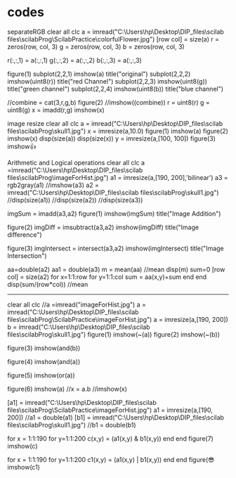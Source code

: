 # codes
<span>
separateRGB
clear all
clc
a = imread("C:\Users\hp\Desktop\DIP_files\scilab files\scilabProg\ScilabPractice\colorfulFlower.jpg")
[row col] = size(a)
r = zeros(row, col, 3)
g = zeros(row, col, 3)
b = zeros(row, col, 3)

r(:,:,1) = a(:,:,1)
g(:,:,2) = a(:,:,2)
b(:,:,3) = a(:,:,3)

figure(1)
subplot(2,2,1)
imshow(a)
title("original")
subplot(2,2,2)
imshow(uint8(r))
title("red Channel")
subplot(2,2,3)
imshow(uint8(g))
title("green channel")
subplot(2,2,4)
imshow(uint8(b))
title("blue channel")

//combine = cat(3,r,g,b)
figure(2)
//imshow((combine))
r = uint8(r)
g = uint8(g)
x = imadd(r,g)
imshow(x)

image resize
clear all
clc
a = imread("C:\Users\hp\Desktop\DIP_files\scilab files\scilabProg\skull1.jpg")
x = imresize(a,10.0)
figure(1)
imshow(a)
figure(2)
imshow(x)
disp(size(a))
disp(size(x))
y = imresize(a,[100, 100])
figure(3)
imshow👍

Arithmetic and Logical operations
clear all
clc
a =imread("C:\Users\hp\Desktop\DIP_files\scilab files\scilabProg\imageForHist.jpg")
a1 = imresize(a,[190, 200],'bilinear')
a3 = rgb2gray(a1)
//imshow(a3)
a2 = imread("C:\Users\hp\Desktop\DIP_files\scilab files\scilabProg\skull1.jpg")
//disp(size(a1))
//disp(size(a2))
//disp(size(a3))

imgSum = imadd(a3,a2)
figure(1)
imshow(imgSum)
title("Image Addition")

figure(2)
imgDiff = imsubtract(a3,a2)
imshow(imgDiff)
title("Image difference")

figure(3)
imgIntersect = intersect(a3,a2)
imshow(imgIntersect)
title("Image Intersection")

aa=double(a2)
aa1 = double(a3)
m = mean(aa) //mean
disp(m)
sum=0
[row col] = size(a2)
for x=1:1:row
    for y=1:1:col
        sum = aa(x,y)+sum
    end
end
disp(sum/(row*col)) //mean

---------
clear all
clc
//a =imread("imageForHist.jpg")
a = imread("C:\Users\hp\Desktop\DIP_files\scilab files\scilabProg\ScilabPractice\imageForHist.jpg")
a = imresize(a,[190, 200])
b = imread("C:\Users\hp\Desktop\DIP_files\scilab files\scilabProg\skull1.jpg")
figure(1)
imshow(~(a))
figure(2)
imshow(~(b))

figure(3)
imshow(and(b))

figure(4)
imshow(and(a))

figure(5)
imshow(or(a))

figure(6)
imshow(a)
//x = a.b
//imshow(x)

[a1] = imread("C:\Users\hp\Desktop\DIP_files\scilab files\scilabProg\ScilabPractice\imageForHist.jpg")
a1 = imresize(a,[190, 200])
//a1 = double(a1)
[b1] = imread("C:\Users\hp\Desktop\DIP_files\scilab files\scilabProg\skull1.jpg")
//b1 = double(b1)

for x = 1:1:190
    for y=1:1:200
        c(x,y) = (a1(x,y) & b1(x,y))
    end
end
figure(7)
imshow(c)

for x = 1:1:190
    for y=1:1:200
        c1(x,y) = (a1(x,y) | b1(x,y))
    end
end
figure(😎
imshow(c1)
<span>
